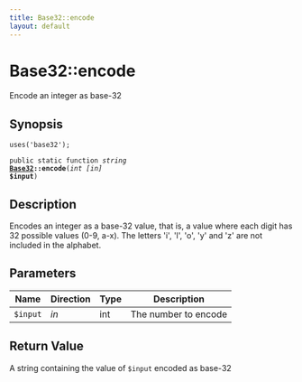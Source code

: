 ```yaml
---
title: Base32::encode
layout: default
---
```


# Base32::encode

Encode an integer as base-32

## Synopsis

<code>uses('base32');</code>

<code>public static function <i>string</i> <b><a href="Base32">Base32</a>::encode</b>(<i>int</i> <i>[in]</i> <b>$input</b>)</code>

## Description

Encodes an integer as a base-32 value, that is, a value where each digit
has 32 possible values (0-9, a-x). The letters 'i', 'l', 'o', 'y' and
'z' are not included in the alphabet.

## Parameters

<table>
  <thead>
    <tr>
      <th>Name</th>
      <th>Direction</th>
      <th>Type</th>
      <th>Description</th>
    </tr>
  </thead>
  <tbody>
    <tr>
      <td><code>$input</code>
      <td><i>in</i></td>
      <td>int</td>
      <td>
The number to encode
      </td>
    </tr>
  </tbody>
</table>

## Return Value

A string containing the value of <code class="keyword">$input</code> encoded as base-32

